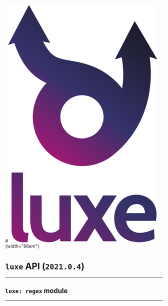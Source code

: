 #![](../images/luxe-dark.svg){width="96em"}

# `luxe` API (`2021.0.4`)  


---

## `luxe: regex` module


---

